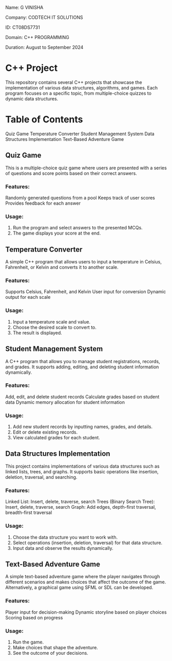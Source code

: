 Name: G VINISHA

Company: CODTECH IT SOLUTIONS

ID: CT08DS7731

Domain: C++ PROGRAMMING

Duration: August to September 2024

# C++ Project

This repository contains several C++ projects that showcase the implementation of various data structures, algorithms, and games. Each program focuses on a specific topic, from multiple-choice quizzes to dynamic data structures.

# Table of Contents

Quiz Game
Temperature Converter
Student Management System
Data Structures Implementation
Text-Based Adventure Game

## Quiz Game

This is a multiple-choice quiz game where users are presented with a series of questions and score points based on their correct answers.

### Features:

Randomly generated questions from a pool
Keeps track of user scores
Provides feedback for each answer

### Usage:
1. Run the program and select answers to the presented MCQs.
2. The game displays your score at the end.

## Temperature Converter

A simple C++ program that allows users to input a temperature in Celsius, Fahrenheit, or Kelvin and converts it to another scale.

### Features:

Supports Celsius, Fahrenheit, and Kelvin
User input for conversion
Dynamic output for each scale

### Usage:
1. Input a temperature scale and value.
2. Choose the desired scale to convert to.
3. The result is displayed.

## Student Management System

A C++ program that allows you to manage student registrations, records, and grades. It supports adding, editing, and deleting student information dynamically.

### Features:
Add, edit, and delete student records
Calculate grades based on student data
Dynamic memory allocation for student information

### Usage:
1. Add new student records by inputting names, grades, and details.
2. Edit or delete existing records.
3. View calculated grades for each student.

## Data Structures Implementation

This project contains implementations of various data structures such as linked lists, trees, and graphs. It supports basic operations like insertion, deletion, traversal, and searching.

### Features:

Linked List: Insert, delete, traverse, search
Trees (Binary Search Tree): Insert, delete, traverse, search
Graph: Add edges, depth-first traversal, breadth-first traversal

### Usage:
1. Choose the data structure you want to work with.
2. Select operations (insertion, deletion, traversal) for that data structure.
3. Input data and observe the results dynamically.

## Text-Based Adventure Game

A simple text-based adventure game where the player navigates through different scenarios and makes choices that affect the outcome of the game. Alternatively, a graphical game using SFML or SDL can be developed.

### Features:
Player input for decision-making
Dynamic storyline based on player choices
Scoring based on progress

### Usage:
1. Run the game.
2. Make choices that shape the adventure.
3. See the outcome of your decisions.





    



